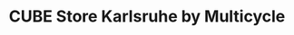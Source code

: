 ---
title: "CUBE Store Karlsruhe by Multicycle"
url: /karlsruhe/cube-store-karlsruhe-by-multicycle/
shop: Fahrrad
---